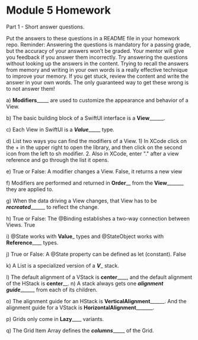 # Module 5 Homework

Part 1 - Short answer questions.

Put the answers to these questions in a README file in your homework repo.
Reminder: Answering the questions is mandatory for a passing grade, but the accuracy of your answers won’t be graded. Your mentor will give you feedback if you answer them incorrectly.
Try answering the questions without looking up the answers in the content. Trying to recall the answers from memory and writing in your own words is a really effective technique to improve your memory. If you get stuck, review the content and write the answer in your own words. The only guaranteed way to get these wrong is to not answer them!

a) __Modifiers_______ are used to customize the appearance and behavior of a View.

b) The basic building block of a SwiftUI interface is a ____View__________.

c) Each View in SwiftUI is a ___Value________ type.

d) List two ways you can find the modifiers of a View.
    1) In XCode click on the + in the upper right to open the library, and then click on the second icon from the left to sh modifier.  2. Also in XCode, enter "." after a view reference and go through the list it opens.
    
e) True or False: A modifier changes a View.
    False, it returns a new view
    
f) Modifiers are performed and returned in ____Order______ from the ____View___________ they are applied to.

g) When the data driving a View changes, that View has to be ___recreated_________ to reflect the change.

h) True or False: The @Binding establishes a two-way connection between Views.
    True
    
i) @State works with ____Value_____ types and @StateObject works with ____Reference________ types.

j) True or False: A @State property can be defined as let (constant).
    False
    
k) A List is a specialized version of a _____V______ stack.

l) The default alignment of a VStack is ____center________, and the default alignment of the HStack is ____center______.
n) A stack always gets one _____alignment guide___________ from each of its children.

o) The alignment guide for an HStack is ____VerticalAlignment__________. And the alignment guide for a VStack is ____HorizontalAlignment___________.

p) Grids only come in ____Lazy________ variants.

q) The Grid Item Array defines the _____columns__________ of the Grid.


